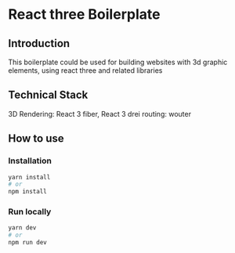 # React three Boilerplate

## Introduction

This boilerplate could be used for building websites with 3d graphic elements, using react three and related libraries

## Technical Stack

3D Rendering: React 3 fiber, React 3 drei
routing: wouter

## How to use

### Installation

```zsh
yarn install
# or
npm install
```

### Run locally

```zsh
yarn dev
# or
npm run dev
```
